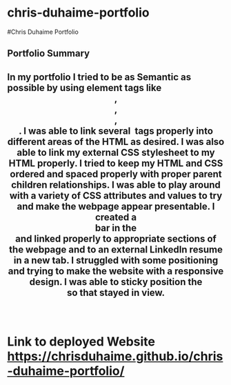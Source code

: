 # chris-duhaime-portfolio
#Chris Duhaime Portfolio

## Portfolio Summary

## In my portfolio I tried to be as Semantic as possible by using element tags like <header>, <main>, <section>, <footer>.  I was able to link several <img> tags properly into different areas of the HTML as desired.  I was also able to link my external CSS stylesheet to my HTML properly.  I tried to keep my HTML and CSS ordered and spaced properly with proper parent children relationships.  I was able to play around with a variety of CSS attributes and values to try and make the webpage appear presentable.  I created a <nav> bar in the <header> and linked properly to appropriate sections of the webpage and to an external LinkedIn resume in a new tab.  I struggled with some positioning and trying to make the website with a responsive design.  I was able to sticky position the <header> so that stayed in view.  

# Link to deployed Website  https://chrisduhaime.github.io/chris-duhaime-portfolio/